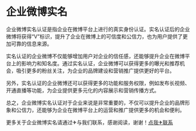 # 企业微博实名

企业微博实名认证是指企业在微博平台上进行的真实身份认证。实名认证后的企业微博将获得“V”标识，提升了企业在微博上的可信度和公信力，也为用户提供了更加可靠的信息来源。

实名认证的企业微博不仅能够增加用户对企业的信任感，还能够提升企业在微博平台上的影响力和知名度。通过实名认证，企业微博可以获得更多的曝光和推荐机会，吸引更多的粉丝关注，为企业的品牌建设和营销推广提供更好的平台。

另外，实名认证的企业微博还可以获得更多的功能和服务权限，例如发布长视频、开通直播等功能，为企业提供更多元化的内容展示和营销传播方式。

总之，企业微博实名认证对于企业来说是非常重要的，不仅可以提升企业的品牌形象和公信力，还能够为企业在微博平台上的运营和推广提供更多的机会和便利。

更多关于企业微博实名请通过✈与我们联系，感谢阅读，谢谢！[点我✈联系](https://sms.k02.cc)